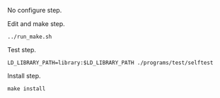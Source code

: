 No configure step.

Edit and make step.

    ../run_make.sh

Test step.

    LD_LIBRARY_PATH=library:$LD_LIBRARY_PATH ./programs/test/selftest

Install step.

    make install

